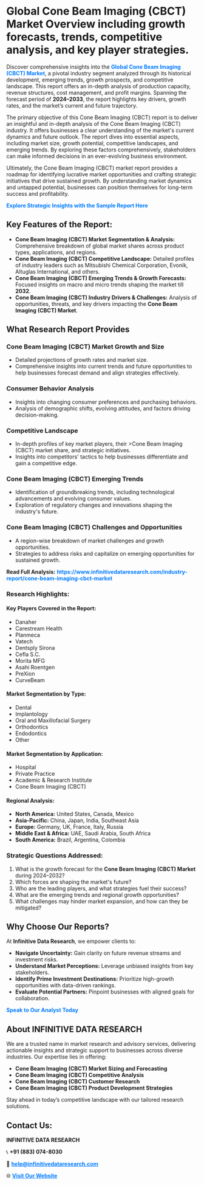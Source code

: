 <h1>Global Cone Beam Imaging (CBCT) Market Overview including growth forecasts, trends, competitive analysis, and key player strategies.</h1>
<p>
Discover comprehensive insights into the 
<a href="https://www.infinitivedataresearch.com/industry-report/cone-beam-imaging-cbct-market" rel="dofollow" style="color: #007BFF; text-decoration: none;"><strong>Global Cone Beam Imaging (CBCT) Market</strong></a>, a pivotal industry segment analyzed through its historical development, emerging trends, growth prospects, and competitive landscape. This report offers an in-depth analysis of production capacity, revenue structures, cost management, and profit margins. Spanning the forecast period of <strong>2024–2033</strong>, the report highlights key drivers, growth rates, and the market’s current and future trajectory.
</p>
<p>
The primary objective of this Cone Beam Imaging (CBCT) report is to deliver an insightful and in-depth analysis of the Cone Beam Imaging (CBCT) industry. It offers businesses a clear understanding of the market's current dynamics and future outlook. The report dives into essential aspects, including market size, growth potential, competitive landscapes, and emerging trends. By exploring these factors comprehensively, stakeholders can make informed decisions in an ever-evolving business environment.
</p>
<p>
Ultimately, the Cone Beam Imaging (CBCT) market report provides a roadmap for identifying lucrative market opportunities and crafting strategic initiatives that drive sustained growth. By understanding market dynamics and untapped potential, businesses can position themselves for long-term success and profitability.
</p>
<p>
<a href="https://www.infinitivedataresearch.com/request-sample/reportId=107725" style="color: #007BFF; text-decoration: none;"><strong>Explore Strategic Insights with the Sample Report Here</strong></a>
</p>

<h2>Key Features of the Report:</h2>
<ul>
<li><strong>Cone Beam Imaging (CBCT) Market Segmentation & Analysis:</strong> Comprehensive breakdown of global market shares across product types, applications, and regions.</li>
<li><strong>Cone Beam Imaging (CBCT) Competitive Landscape:</strong> Detailed profiles of industry leaders such as Mitsubishi Chemical Corporation, Evonik, Altuglas International, and others.</li>
<li><strong>Cone Beam Imaging (CBCT) Emerging Trends & Growth Forecasts:</strong> Focused insights on macro and micro trends shaping the market till <strong>2032</strong>.</li>
<li><strong>Cone Beam Imaging (CBCT) Industry Drivers & Challenges:</strong> Analysis of opportunities, threats, and key drivers impacting the <strong>Cone Beam Imaging (CBCT) Market</strong>.</li>
</ul>

<h2>What Research Report Provides</h2>
<h3>Cone Beam Imaging (CBCT) Market Growth and Size</h3>
<ul>
<li>Detailed projections of growth rates and market size.</li>
<li>Comprehensive insights into current trends and future opportunities to help businesses forecast demand and align strategies effectively.</li>
</ul>

<h3>Consumer Behavior Analysis</h3>
<ul>
<li>Insights into changing consumer preferences and purchasing behaviors.</li>
<li>Analysis of demographic shifts, evolving attitudes, and factors driving decision-making.</li>
</ul>

<h3>Competitive Landscape</h3>
<ul>
<li>In-depth profiles of key market players, their >Cone Beam Imaging (CBCT) market share, and strategic initiatives.</li>
<li>Insights into competitors' tactics to help businesses differentiate and gain a competitive edge.</li>
</ul>

<h3>Cone Beam Imaging (CBCT) Emerging Trends</h3>
<ul>
<li>Identification of groundbreaking trends, including technological advancements and evolving consumer values.</li>
<li>Exploration of regulatory changes and innovations shaping the industry's future.</li>
</ul>

<h3>Cone Beam Imaging (CBCT) Challenges and Opportunities</h3>
<ul>
<li>A region-wise breakdown of market challenges and growth opportunities.</li>
<li>Strategies to address risks and capitalize on emerging opportunities for sustained growth.</li>
</ul>
<p><strong>Read Full Analysis:</strong> <a href="https://www.infinitivedataresearch.com/industry-report/cone-beam-imaging-cbct-market" rel="dofollow" style="color: #007BFF; text-decoration: none;"><strong>https://www.infinitivedataresearch.com/industry-report/cone-beam-imaging-cbct-market</strong></a></p>
<h3>Research Highlights:</h3>
<h4>Key Players Covered in the Report:</h4>
<ul><li>Danaher</li><li>Carestream Health</li><li>Planmeca</li><li>Vatech</li><li>Dentsply Sirona</li><li>Cefla S.C.</li><li>Morita MFG</li><li>Asahi Roentgen</li><li>PreXion</li><li>CurveBeam</li></ul>
<h4>Market Segmentation by Type:</h4>
<ul><li>Dental</li><li>Implantology</li><li>Oral and Maxillofacial Surgery</li><li>Orthodontics</li><li>Endodontics</li><li>Other</li></ul>
<h4>Market Segmentation by Application:</h4>
<ul><li>Hospital</li><li>Private Practice</li><li>Academic &amp; Research Institute</li><li>Cone Beam Imaging (CBCT)</li></ul>

<h4>Regional Analysis:</h4>
<ul>
<li><strong>North America:</strong> United States, Canada, Mexico</li>
<li><strong>Asia-Pacific:</strong> China, Japan, India, Southeast Asia</li>
<li><strong>Europe:</strong> Germany, UK, France, Italy, Russia</li>
<li><strong>Middle East & Africa:</strong> UAE, Saudi Arabia, South Africa</li>
<li><strong>South America:</strong> Brazil, Argentina, Colombia</li>
</ul>

<h3>Strategic Questions Addressed:</h3>
<ol>
<li>What is the growth forecast for the <strong>Cone Beam Imaging (CBCT) Market</strong> during 2024–2032?</li>
<li>Which forces are shaping the market's future?</li>
<li>Who are the leading players, and what strategies fuel their success?</li>
<li>What are the emerging trends and regional growth opportunities?</li>
<li>What challenges may hinder market expansion, and how can they be mitigated?</li>
</ol>

<h2>Why Choose Our Reports?</h2>
<p>At <strong>Infinitive Data Research</strong>, we empower clients to:</p>
<ul>
<li><strong>Navigate Uncertainty:</strong> Gain clarity on future revenue streams and investment risks.</li>
<li><strong>Understand Market Perceptions:</strong> Leverage unbiased insights from key stakeholders.</li>
<li><strong>Identify Prime Investment Destinations:</strong> Prioritize high-growth opportunities with data-driven rankings.</li>
<li><strong>Evaluate Potential Partners:</strong> Pinpoint businesses with aligned goals for collaboration.</li>
</ul>
<p><a href="https://www.infinitivedataresearch.com/industry-report/cone-beam-imaging-cbct-market" rel="dofollow" style="color: #007BFF; text-decoration: none;"><strong>Speak to Our Analyst Today</strong></a></p>

<h2>About INFINITIVE DATA RESEARCH</h2>
<p>We are a trusted name in market research and advisory services, delivering actionable insights and strategic support to businesses across diverse industries. Our expertise lies in offering:</p>
<ul>
<li><strong>Cone Beam Imaging (CBCT) Market Sizing and Forecasting</strong></li>
<li><strong>Cone Beam Imaging (CBCT) Competitive Analysis</strong></li>
<li><strong>Cone Beam Imaging (CBCT) Customer Research</strong></li>
<li><strong>Cone Beam Imaging (CBCT) Product Development Strategies</strong></li>
</ul>
<p>Stay ahead in today’s competitive landscape with our tailored research solutions.</p>

<h2>Contact Us:</h2>
<p><strong>INFINITIVE DATA RESEARCH</strong></p>
<p>📞 <strong>+91 (883) 074-8030</strong></p>
<p>📧 <strong><a href="mailto:help@infinitivedataresearch.com" style="color: #007BFF;">help@infinitivedataresearch.com</a></strong></p>
<p>🌐 <strong><a href="https://www.infinitivedataresearch.com" rel="dofollow" style="color: #007BFF;">Visit Our Website</a></strong></p>